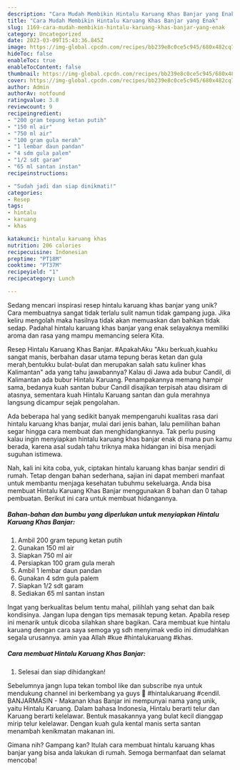 ```yaml
---
description: "Cara Mudah Membikin Hintalu Karuang Khas Banjar yang Enak"
title: "Cara Mudah Membikin Hintalu Karuang Khas Banjar yang Enak"
slug: 1169-cara-mudah-membikin-hintalu-karuang-khas-banjar-yang-enak
category: Uncategorized
date: 2023-03-09T15:43:36.845Z
image: https://img-global.cpcdn.com/recipes/bb239e8c0ce5c945/680x482cq70/hintalu-karuang-khas-banjar-foto-resep-utama.jpg
hideToc: false
enableToc: true
enableTocContent: false
thumbnail: https://img-global.cpcdn.com/recipes/bb239e8c0ce5c945/680x482cq70/hintalu-karuang-khas-banjar-foto-resep-utama.jpg
cover: https://img-global.cpcdn.com/recipes/bb239e8c0ce5c945/680x482cq70/hintalu-karuang-khas-banjar-foto-resep-utama.jpg
author: Admin
authorAv: notfound
ratingvalue: 3.8
reviewcount: 9
recipeingredient:
- "200 gram tepung ketan putih"
- "150 ml air"
- "750 ml air"
- "100 gram gula merah"
- "1 lembar daun pandan"
- "4 sdm gula palem"
- "1/2 sdt garam"
- "65 ml santan instan"
recipeinstructions:

- "Sudah jadi dan siap dinikmati!"
categories:
- Resep
tags:
- hintalu
- karuang
- khas

katakunci: hintalu karuang khas 
nutrition: 206 calories
recipecuisine: Indonesian
preptime: "PT18M"
cooktime: "PT37M"
recipeyield: "1"
recipecategory: Lunch

---
```





Sedang mencari inspirasi resep hintalu karuang khas banjar yang unik? Cara membuatnya sangat tidak terlalu sulit namun tidak gampang juga. Jika keliru mengolah maka hasilnya tidak akan memuaskan dan bahkan tidak sedap. Padahal hintalu karuang khas banjar yang enak selayaknya memiliki aroma dan rasa yang mampu memancing selera Kita.





Resep Hintalu Karuang Khas Banjar. #ApakahAku &#34;Aku berkuah,kuahku sangat manis, berbahan dasar utama tepung beras ketan dan gula merah,bentukku bulat-bulat dan merupakan salah satu kuliner khas Kalimantan&#34; ada yang tahu jawabannya? Kalau di Jawa ada bubur Candil, di Kalimantan ada bubur Hintalu Karuang. Penampakannya memang hampir sama, bedanya kuah santan bubur Candil disajikan terpisah atau disiram di atasnya, sementara kuah Hintalu Karuang santan dan gula merahnya langsung dicampur sejak pengolahan.

Ada beberapa hal yang sedikit banyak mempengaruhi kualitas rasa dari hintalu karuang khas banjar, mulai dari jenis bahan, lalu pemilihan bahan segar hingga cara membuat dan menghidangkannya. Tak perlu pusing kalau ingin menyiapkan hintalu karuang khas banjar enak di mana pun kamu berada, karena asal sudah tahu triknya maka hidangan ini bisa menjadi suguhan istimewa.






Nah, kali ini kita coba, yuk, ciptakan hintalu karuang khas banjar sendiri di rumah. Tetap dengan bahan sederhana, sajian ini dapat memberi manfaat untuk membantu menjaga kesehatan tubuhmu sekeluarga. Anda bisa membuat Hintalu Karuang Khas Banjar menggunakan 8 bahan dan 0 tahap pembuatan. Berikut ini cara untuk membuat hidangannya.

<!--inarticleads1-->

##### Bahan-bahan dan bumbu yang diperlukan untuk menyiapkan Hintalu Karuang Khas Banjar:

1. Ambil 200 gram tepung ketan putih
1. Gunakan 150 ml air
1. Siapkan 750 ml air
1. Persiapkan 100 gram gula merah
1. Ambil 1 lembar daun pandan
1. Gunakan 4 sdm gula palem
1. Siapkan 1/2 sdt garam
1. Sediakan 65 ml santan instan


Ingat yang berkualitas belum tentu mahal, pilihlah yang sehat dan baik kondisinya. Jangan lupa dengan tips memasak tepung ketan. Apabila resep ini menarik untuk dicoba silahkan share bagikan. Cara membuat kue hintalu karuang dengan cara saya semoga yg sdh menyimak vedio ini dimudahkan segala urusannya. amin yaa Allah #kue #hintalukaruang #khas. 

<!--inarticleads2-->

##### Cara membuat Hintalu Karuang Khas Banjar:


1. Selesai dan siap dihidangkan!

Sebelumnya jangn lupa tekan tombol like dan subscribe nya untuk mendukung channel ini berkembang ya guys 🤗 #hintalukaruang #cendil. BANJARMASIN - Makanan khas Banjar ini mempunyai nama yang unik, yaitu Hintalu Karuang. Dalam bahasa Indonesia, Hintalu berarti telur dan Karuang berarti kelelawar. Bentuk masakannya yang bulat kecil dianggap mirip telur kelelawar. Dengan kuah gula kental manis serta santan menambah kenikmatan makanan ini. 

Gimana nih? Gampang kan? Itulah cara membuat hintalu karuang khas banjar yang bisa anda lakukan di rumah. Semoga bermanfaat dan selamat mencoba!
